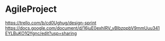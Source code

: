 # AgileProject
https://trello.com/b/cd0Ughug/design-sprint
https://docs.google.com/document/d/16juE0exhIRV_vBlbzppbV9mmUuu341EYLBuKO1QYgnc/edit?usp=sharing
